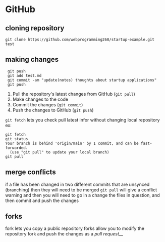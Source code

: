 # GitHub

## cloning repository

`git clone https://github.com/webprogramming260/startup-example.git`
`test`

## making changes

```
 git push
 git add test.md
 git commit -am "update(notes) thoughts about startup applications"
 git push
```


1. Pull the repository's latest changes from GitHub (`git pull`)
2. Make changes to the code
3. Commit the changes (`git commit`)
4. Push the changes to GitHub (`git push`)

`git fetch` lets you check pull latest infor without changing local repository
ex:
```
git fetch
git status
Your branch is behind 'origin/main' by 1 commit, and can be fast-forwarded.
  (use "git pull" to update your local branch)
git pull
```

## merge conflicts
if a file has been changed in two different commits that are unsynced (branching) then they will need to be merged
`git pull` will give a conflict warning and then you will need to go in a change the files in question, and then commit and push the changes

## forks
fork lets you copy a public repository 
forks allow you to modify the repository fork and push the changes as a _pull request___
